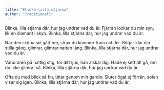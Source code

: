 ```yaml
---
title: "Blinka lilla stjärna"
author: "Traditionell"
---
```


Blinka, lilla stjärna där,
hur jag undrar vad du är.
Fjärran lockar du min syn,
lik en diamant i skyn.
Blinka, lilla stjärna där,
hur jag undrar vad du är.

När den sköna sol gått ner,
strax du kommer fram och ler.
Börjar klar din stilla gång,
glimrar, glimrar natten lång.
Blinka, lilla stjärna där,
hur jag undrar vad du är.

Vandraren på nattlig stig,
för ditt ljus, han älskar dig.
Hade ej sett att gå,
om du icke glimrat så.
Blinka, lilla stjärna där,
hur jag undrar vad du är.

Ofta du med blick så fin,
tittar genom min gardin.
Sluter ögat ej förrän,
solen visar sig igen.
Blinka, lilla stjärna där,
hur jag undrar vad du är.
